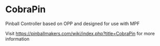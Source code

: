 # CobraPin
Pinball Controller based on OPP and designed for use with MPF

Visit https://pinballmakers.com/wiki/index.php?title=CobraPin for more information
